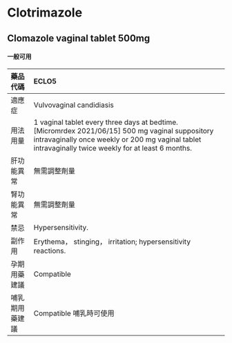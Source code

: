 # Clotrimazole

## Clomazole vaginal tablet 500mg

#### 一般可用

| 藥品代碼       | ECLO5                                                                                                                                                                                                   |
|:---------------|:--------------------------------------------------------------------------------------------------------------------------------------------------------------------------------------------------------|
| 適應症         | Vulvovaginal candidiasis                                                                                                                                                                                |
| 用法用量       | 1 vaginal tablet every three days at bedtime. [Micromrdex 2021/06/15] 500 mg vaginal suppository intravaginally once weekly or 200 mg vaginal tablet intravaginally twice weekly for at least 6 months. |
| 肝功能異常     | 無需調整劑量                                                                                                                                                                                            |
| 腎功能異常     | 無需調整劑量                                                                                                                                                                                            |
| 禁忌           | Hypersensitivity.                                                                                                                                                                                       |
| 副作用         | Erythema， stinging， irritation; hypersensitivity reactions.                                                                                                                                           |
| 孕期用藥建議   | Compatible                                                                                                                                                                                              |
| 哺乳期用藥建議 | Compatible 哺乳時可使用                                                                                                                                                                                 |

